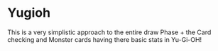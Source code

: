 # Yugioh
This is a very simplistic approach to the entire draw Phase + the Card checking and Monster cards having there basic stats in Yu-Gi-OH!
